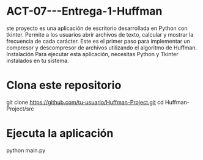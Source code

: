 # ACT-07---Entrega-1-Huffman
ste proyecto es una aplicación de escritorio desarrollada en Python con tkinter. Permite a los usuarios abrir archivos de texto, calcular y mostrar la frecuencia de cada carácter. Este es el primer paso para implementar un compresor y descompresor de archivos utilizando el algoritmo de Huffman.
Instalación
Para ejecutar esta aplicación, necesitas Python y Tkinter instalados en tu sistema.

# Clona este repositorio
git clone https://github.com/tu-usuario/Huffman-Project.git
cd Huffman-Project/src

# Ejecuta la aplicación
python main.py
